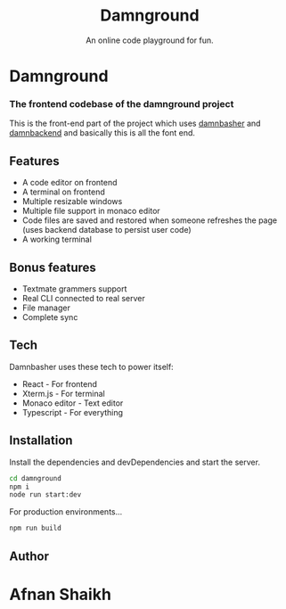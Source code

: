 <div align="center">
  <h1>Damnground</h1>

  <p>An online code playground for fun.</p>
</div>

# Damnground

### The frontend codebase of the damnground project

This is the front-end part of the project which uses [damnbasher](https://github.com/IamAfnanSk/damnbasher) and [damnbackend](https://github.com/IamAfnanSk/damnbackend) and basically this is all the font end.

## Features

- A code editor on frontend
- A terminal on frontend
- Multiple resizable windows
- Multiple file support in monaco editor
- Code files are saved and restored when someone refreshes the page (uses backend database to persist user code)
- A working terminal

## Bonus features

- Textmate grammers support
- Real CLI connected to real server
- File manager
- Complete sync

## Tech

Damnbasher uses these tech to power itself:

- React - For frontend
- Xterm.js - For terminal
- Monaco editor - Text editor
- Typescript - For everything

## Installation

Install the dependencies and devDependencies and start the server.

```sh
cd damnground
npm i
node run start:dev
```

For production environments...

```sh
npm run build
```

## Author

# Afnan Shaikh
